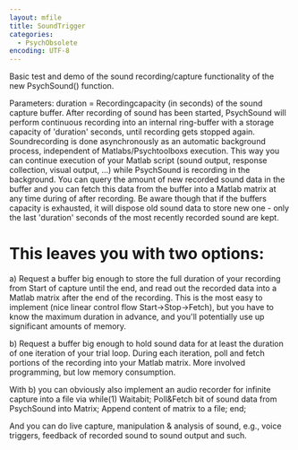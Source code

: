 ```yaml
---
layout: mfile
title: SoundTrigger
categories:
  - PsychObsolete
encoding: UTF-8
---
```


Basic test and demo of the sound recording/capture functionality of the
new PsychSound() function.

Parameters: duration = Recordingcapacity (in seconds) of the sound capture
buffer. After recording of sound has been started, PsychSound will
perform continuous recording into an internal ring-buffer with a storage capacity
of 'duration' seconds, until recording gets stopped again. Soundrecording
is done asynchronously as an automatic background process, independent of
Matlabs/Psychtoolboxs execution. This way you can continue execution of
your Matlab script (sound output, response collection, visual output,
...) while PsychSound is recording in the background. You can query the
amount of new recorded sound data in the buffer and you can fetch this
data from the buffer into a Matlab matrix at any time during of after
recording. Be aware though that if the buffers capacity is exhausted, it
will dispose old sound data to store new one - only the last 'duration'
seconds of the most recently recorded sound are kept.

# This leaves you with two options:

a) Request a buffer big enough to store the full duration of your
recording from Start of capture until the end, and read out the recorded
data into a Matlab matrix after the end of the recording. This is the
most easy to implement (nice linear control flow Start-\>Stop-\>Fetch), but
you have to know the maximum duration in advance, and you'll potentially
use up significant amounts of memory.

b) Request a buffer big enough to hold sound data for at least the
duration of one iteration of your trial loop. During each iteration, poll
and fetch portions of the recording into your Matlab matrix. More
involved programming, but low memory consumption.

With b) you can obviously also implement an audio recorder for infinite
capture into a file via while(1) Waitabit; Poll&Fetch bit of sound data
from PsychSound into Matrix; Append content of matrix to a file; end;

And you can do live capture, manipulation & analysis of sound, e.g.,
voice triggers, feedback of recorded sound to sound output and such.
